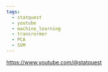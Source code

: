 ```yaml
---
tags:
  - statquest
  - youtube
  - machine_learning
  - transrormer
  - PCA
  - SVM
---
```


https://www.youtube.com/@statquest